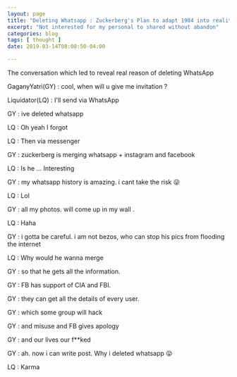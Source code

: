 ```yaml
---
layout: page
title: "Deleting Whatsapp : Zuckerberg's Plan to adapt 1984 into reality"
excerpt: "Not interested for my personal to shared without abandon"
categories: blog
tags: [ thought ]
date: 2019-03-14T08:08:50-04:00

---
```



The conversation which led to reveal real reason of deleting WhatsApp


GaganyYatri(GY) : cool, when will u  give me invitation ?


Liquidator(LQ) : I'll send via WhatsApp


GY : ive deleted whatsapp

LQ : Oh yeah I forgot

LQ : Then via messenger

GY : zuckerberg is merging whatsapp + instagram and facebook

LQ : Is he ... Interesting

GY : my whatsapp history is amazing. i cant take the risk 😛

LQ : Lol

GY : all my photos. will come up in my wall .

LQ : Haha

GY : i gotta be careful. i am not bezos, who can stop his pics from flooding the internet

LQ : Why would he wanna merge

GY : so that he gets all the information.

GY : FB has support of CIA and FBI.

GY : they can get all the details of every user.

GY : which some group will hack

GY : and misuse and FB gives apology

GY : and our lives our f**ked

GY : ah. now i can write post. Why i deleted whatsapp 😛

LQ : Karma
